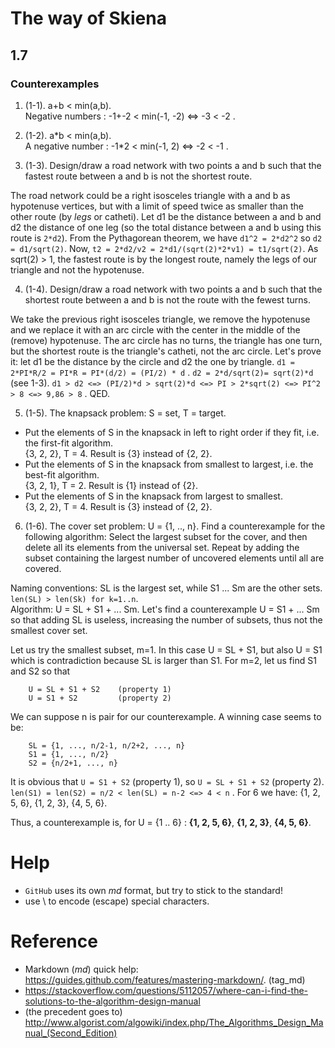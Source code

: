 # The way of Skiena

## 1.7

### Counterexamples 

1. (1-1). a+b < min(a,b).    
        Negative numbers : -1+-2 < min(-1, -2) <=> -3 < -2 .

2. (1-2). a\*b < min(a,b).    
        A negative number : -1\*2 < min(-1, 2) <=> -2 < -1 .
        
3. (1-3). Design/draw a road network with two points a and b such that the fastest route between a and b is not the shortest route.     


The road network could be a right isosceles triangle with a and b as hypotenuse vertices, but with a limit of speed twice as smaller than the other route (by *legs* or catheti). Let d1 be the distance between a and b and d2 the distance of one leg (so the total distance between a and b using this route is `2*d2`). From the Pythagorean theorem, we have `d1^2 = 2*d2^2` so `d2 = d1/sqrt(2)`. Now, `t2 = 2*d2/v2 = 2*d1/(sqrt(2)*2*v1) = t1/sqrt(2)`. As sqrt(2) > 1, the fastest route is by the longest route, namely the legs of our triangle and not the hypotenuse.

4. (1-4). Design/draw a road network with two points a and b such that the shortest route between a and b is not the route with the fewest turns.    

We take the previous right isosceles triangle, we remove the hypotenuse and we replace it with an arc circle with the center in the middle of the (remove) hypotenuse. The arc circle has no turns, the triangle has one turn, but the shortest route is the triangle's catheti, not the arc circle. Let's prove it: let d1 be the distance by the circle and d2 the one by triangle. `d1 = 2*PI*R/2 = PI*R = PI*(d/2) = (PI/2) * d` . `d2 = 2*d/sqrt(2)= sqrt(2)*d` (see 1-3). `d1 > d2 <=> (PI/2)*d > sqrt(2)*d <=> PI > 2*sqrt(2) <=> PI^2 > 8 <=> 9,86 > 8` . QED.

5. (1-5). The knapsack problem: S = set, T = target.    
  - Put the elements of S in the knapsack in left to right order if they fit, i.e. the first-fit algorithm.    
        {3, 2, 2}, T = 4. Result is {3} instead of {2, 2}.
  - Put the elements of S in the knapsack from smallest to largest, i.e. the best-fit algorithm.    
        {3, 2, 1}, T = 2. Result is {1} instead of {2}.
  - Put the elements of S in the knapsack from largest to smallest.    
        {3, 2, 2}, T = 4. Result is {3} instead of {2, 2}.

6. (1-6). The cover set problem: U = {1, .., n}. Find a counterexample for the following algorithm: Select the largest subset for the cover, and then delete all its elements from the universal set. Repeat by adding the subset containing the largest number of uncovered elements until all are covered.

Naming conventions: SL is the largest set, while S1 ... Sm are the other sets. `len(SL) > len(Sk) for k=1..n`.   
Algorithm: U = SL + S1 + ... Sm. Let's find a counterexample U = S1 + ... Sm so that adding SL is useless, increasing the number of subsets, thus not the smallest cover set.

Let us try the smallest subset, m=1. In this case U = SL + S1, but also U = S1 which is contradiction because SL is larger than S1.
For m=2, let us find S1 and S2 so that

        U = SL + S1 + S2    (property 1)
        U = S1 + S2         (property 2)

We can suppose n is pair for our counterexample.
A winning case seems to be:

        SL = {1, ..., n/2-1, n/2+2, ..., n}
        S1 = {1, ..., n/2}
        S2 = {n/2+1, ..., n}

It is obvious that `U = S1 + S2` (property 1), so `U = SL + S1 + S2` (property 2). `len(S1) = len(S2) = n/2 < len(SL) = n-2 <=> 4 < n` . For 6 we have: {1, 2, 5, 6}, {1, 2, 3}, {4, 5, 6}.

Thus, a counterexample is, for U = {1 .. 6} :  **{1, 2, 5, 6}**, **{1, 2, 3}**, **{4, 5, 6}**.
 
# Help
- `GitHub` uses its own *md* format, but try to stick to the standard!
- use \\ to encode (escape) special characters.

# Reference
- Markdown (*md*) quick help: https://guides.github.com/features/mastering-markdown/. (tag_md)
- https://stackoverflow.com/questions/5112057/where-can-i-find-the-solutions-to-the-algorithm-design-manual
- (the precedent goes to) http://www.algorist.com/algowiki/index.php/The_Algorithms_Design_Manual_(Second_Edition)

